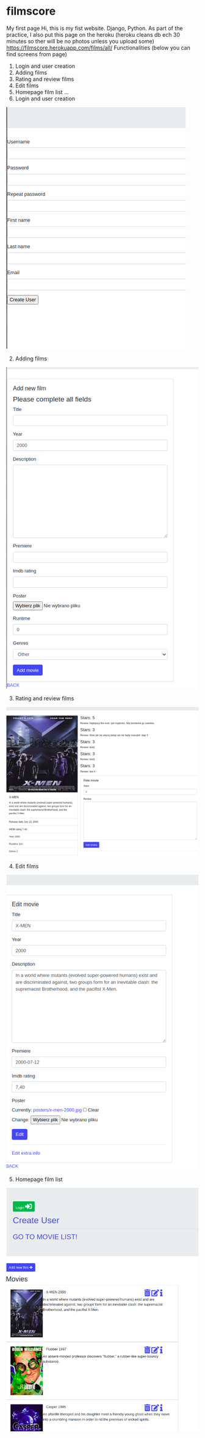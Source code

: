 # filmscore
My first page
Hi, this is my fist website. Django, Python.
As part of the practice, I also put this page on the heroku (heroku cleans db ech 30 minutes so ther will be no photos unless you upload some)
https://filmscore.herokuapp.com/films/all/
Functionalities (below you can find screens from page)
1. Login and user creation
2. Adding films
3. Rating and review films
4. Edit films
5. Homepage film list
...
1. Login and user creation

![](fotordm/usercreate.png)

2. Adding films

![](fotordm/addfilm.png)

3. Rating and review films

![](fotordm/rateandreview.png)

4. Edit films

![](fotordm/editfilm.png)

5. Homepage film list

![](fotordm/homepage.png)

